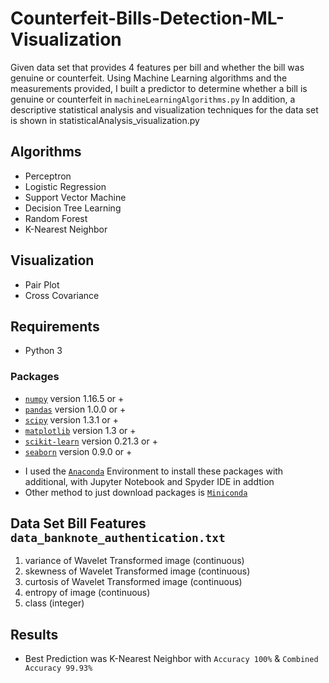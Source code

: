 # Counterfeit-Bills-Detection-ML-Visualization

Given data set that provides 4 features per bill and whether the bill was genuine or counterfeit.  Using Machine Learning algorithms and the measurements provided, I built a predictor to determine whether a bill is genuine or counterfeit in `machineLearningAlgorithms.py`  In addition, a descriptive statistical analysis and visualization techniques for the data set is shown in statisticalAnalysis_visualization.py

## Algorithms
- Perceptron
- Logistic Regression
- Support Vector Machine
- Decision Tree Learning
- Random Forest
- K-Nearest Neighbor 

## Visualization
- Pair Plot
- Cross Covariance 

## Requirements
- Python 3 
### Packages
- [`numpy`](http://www.numpy.org/) version 1.16.5 or +  
- [`pandas`](https://pandas.pydata.org/) version 1.0.0 or +  
- [`scipy`](http://www.scipy.org/) version 1.3.1 or +
- [`matplotlib`](http://matplotlib.org/) version 1.3 or +
- [`scikit-learn`](http://scikit-learn.or) version 0.21.3 or +
- [`seaborn`](https://seaborn.pydata.org/) version 0.9.0 or +
* I used the [`Anaconda`](https://www.anaconda.com/products/individual) Environment to install these packages with additional, with Jupyter Notebook and Spyder IDE in addtion
* Other method to just download packages is [`Miniconda`](https://docs.conda.io/en/latest/miniconda.html)

## Data Set Bill Features `data_banknote_authentication.txt`
1. variance of Wavelet Transformed image (continuous)
2. skewness of Wavelet Transformed image (continuous)
3. curtosis of Wavelet Transformed image (continuous)
4. entropy of image (continuous)
5. class (integer)
## Results
* Best Prediction was K-Nearest Neighbor with  `Accuracy 100%` & `Combined Accuracy 99.93%`
